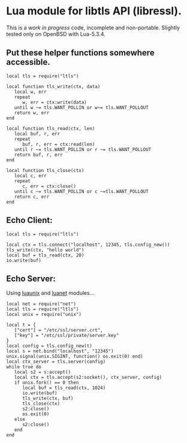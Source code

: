 # Lua module for libtls API (libressl).

This is a *work in progress* code, incomplete and non-portable.
Slightly tested only on OpenBSD with Lua-5.3.4.

## Put these helper functions somewhere accessible.
	local tls = require("ltls")

	local function tls_write(ctx, data)
	   local w, err
	   repeat
	      w, err = ctx:write(data)
	   until w ~= tls.WANT_POLLIN or w~= tls.WANT_POLLOUT
	   return w, err
	end

	local function tls_read(ctx, len)
	   local buf, r, err
	   repeat
	      buf, r, err = ctx:read(len)
	   until r ~= tls.WANT_POLLIN or r ~= tls.WANT_POLLOUT
	   return buf, r, err
	end

	local function tls_close(ctx)
	   local c, err
	   repeat
	      c, err = ctx:close()
	   until c ~= tls.WANT_POLLIN or c ~=tls.WANT_POLLOUT
	   return c, err
	end

## Echo Client:
	local tls = require("ltls")

	local ctx = tls.connect("localhost", 12345, tls.config_new())
	tls_write(ctx, "hello world")
	local buf = tls_read(ctx, 20)
	io.write(buf)

## Echo Server:
Using [luaunix](https://github.com/arcapos/luaunix) and
[luanet](https://github.com/arcapos/luanet) modules...

	local net = require("net")
	local tls = require("ltls")
	local unix = require("unix")

	local t = {
	   ["cert"] = "/etc/ssl/server.crt",
	   ["key"] = "/etc/ssl/private/server.key"
	}
	local config = tls.config_new(t)
	local s = net.bind("localhost", "12345")
	unix.signal(unix.SIGINT, function() os.exit(0) end)
	local ctx_server = tls.server(config)
	while true do
	   local s2 = s:accept()
	   local ctx = tls.accept(s2:socket(), ctx_server, config)
	   if unix.fork() == 0 then
	      local buf = tls_read(ctx, 1024)
	      io.write(buf)
	      tls_write(ctx, buf)
	      tls_close(ctx)
	      s2:close()
	      os.exit(0)
	   else
	      s2:close()
	   end
	end
